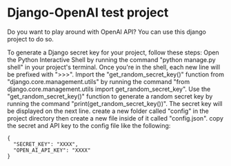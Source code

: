 # Django-OpenAI test project

Do you want to play around with OpenAI API? You can use this django project to do so. 

To generate a Django secret key for your project, follow these steps:
    Open the Python Interactive Shell by running the command "python manage.py shell" in your project's terminal. Once you're in the shell, each new line will be prefixed with ">>>".
    Import the "get_random_secret_key()" function from "django.core.management.utils" by running the command "from django.core.management.utils import get_random_secret_key".
    Use the "get_random_secret_key()" function to generate a random secret key by running the command "print(get_random_secret_key())". The secret key will be displayed on the next line.
    create a new folder called "config" in the project directory then create a new file inside of it called "config.json".
    copy the secret and API key to the config file like the following:

    
    
    {
      "SECRET_KEY": "XXXX",
      "OPEN_AI_API_KEY": "XXXX"
    }
